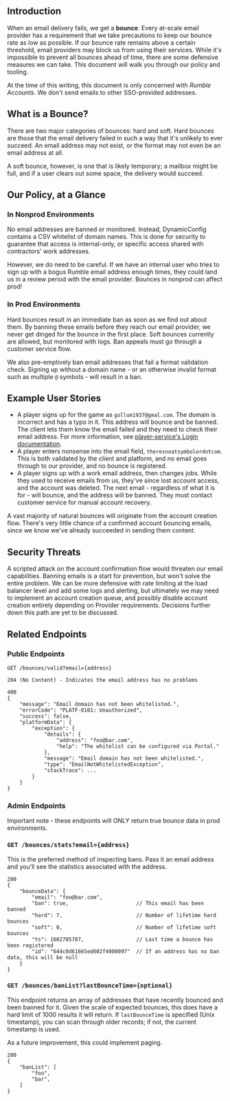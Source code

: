 ## Introduction

When an email delivery fails, we get a **bounce**.  Every at-scale email provider has a requirement that we take precautions to keep our bounce rate as low as possible.  If our bounce rate remains above a certain threshold, email providers may block us from using their services.  While it's impossible to prevent all bounces ahead of time, there are some defensive measures we can take.  This document will walk you through our policy and tooling.

At the time of this writing, this document is only concerned with _Rumble Accounts_.  We don't send emails to other SSO-provided addresses.

## What is a Bounce?

There are two major categories of bounces: hard and soft.  Hard bounces are those that the email delivery failed in such a way that it's unlikely to ever succeed.  An email address may not exist, or the format may not even be an email address at all.

A soft bounce, however, is one that is likely temporary; a mailbox might be full, and if a user clears out some space, the delivery would succeed.

## Our Policy, at a Glance

### In Nonprod Environments

No email addresses are banned or monitored.  Instead, DynamicConfig contains a CSV whitelist of domain names.  This is done for security to guarantee that access is internal-only, or specific access shared with contractors' work addresses.

However, we do need to be careful.  If we have an internal user who tries to sign up with a bogus Rumble email address enough times, they could land us in a review period with the email provider.  Bounces in nonprod can affect prod!

### In Prod Environments

Hard bounces result in an immediate ban as soon as we find out about them.  By banning these emails before they reach our email provider, we never get dinged for the bounce in the first place.  Soft bounces currently are allowed, but monitored with logs.  Ban appeals must go through a customer service flow.

We also pre-emptively ban email addresses that fail a format validation check.  Signing up without a domain name - or an otherwise invalid format such as multiple `@` symbols - will result in a ban.

## Example User Stories

* A player signs up for the game as `gollum1937@gmal.com`.  The domain is incorrect and has a typo in it.  This address will bounce and be banned.  The client lets them know the email failed and they need to check their email address.  For more information, see [player-service's Login documentation](https://gitlab.cdrentertainment.com/platform-services/player-service-v2/-/blob/master/LOGIN.md#handling-banned-emails).
* A player enters nonsense into the email field, `theresnoatsymbolordotcom`.  This is both validated by the client and platform, and no email goes through to our provider, and no bounce is registered.
* A player signs up with a work email address, then changes jobs.  While they used to receive emails from us, they've since lost account access, and the account was deleted.  The next email - regardless of what it is for - will bounce, and the address will be banned.  They must contact customer service for manual account recovery.

A vast majority of natural bounces will originate from the account creation flow.  There's very little chance of a confirmed account bouncing emails, since we know we've already succeeded in sending them content.

## Security Threats

A scripted attack on the account confirmation flow would threaten our email capabilities.  Banning emails is a start for prevention, but won't solve the entire problem.  We can be more defensive with rate limiting at the load balancer level and add some logs and alerting, but ultimately we may need to implement an account creation queue, and possibly disable account creation entirely depending on Provider requirements.  Decisions further down this path are yet to be discussed.

## Related Endpoints

### Public Endpoints

```
GET /bounces/valid?email={address}

204 (No Content) - Indicates the email address has no problems

400
{
    "message": "Email domain has not been whitelisted.",
    "errorCode": "PLATF-0101: Unauthorized",
    "success": false,
    "platformData": {
        "exception": {
            "details": {
                "address": "foo@bar.com",
                "help": "The whitelist can be configured via Portal."
            },
            "message": "Email domain has not been whitelisted.",
            "type": "EmailNotWhitelistedException",
            "stackTrace": ...
        }
    }
}
```

### Admin Endpoints

Important note - these endpoints will ONLY return true bounce data in prod environments.

### `GET /bounces/stats?email={address}`

This is the preferred method of inspecting bans.  Pass it an email address and you'll see the statistics associated with the address. 
```
200
{
    "bounceData": {
        "email": "foo@bar.com",
        "ban": true,                      // This email has been banned
        "hard": 7,                        // Number of lifetime hard bounces
        "soft": 0,                        // Number of lifetime soft bounces
        "ts": 1682705787,                 // Last time a bounce has been registered
        "id": "644c0d61665ed602f4000097"  // If an address has no ban data, this will be null
    }
}
```

### `GET /bounces/banList?lastBounceTime={optional}`

This endpoint returns an array of addresses that have recently bounced and been banned for it.  Given the scale of expected bounces, this does have a hard limit of 1000 results it will return.  If `lastBounceTime` is specified (Unix timestamp), you can scan through older records; if not, the current timestamp is used.

As a future improvement, this could implement paging.

```
200
{
    "banList": [
        "foo",
        "bar",
    ]
}
```